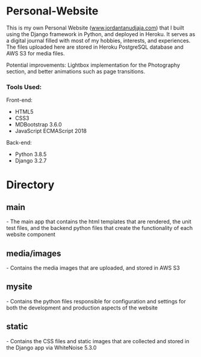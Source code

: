 # Personal-Website
This is my own Personal Website (www.jordantanudjaja.com) that I built using the Django framework in Python, and deployed in Heroku. It serves as a digital 
journal filled with most of my hobbies, interests, and experiences. The files uploaded here are stored in Heroku PostgreSQL database and AWS S3 for media files. 

Potential improvements: Lightbox implementation for the Photography section, and better animations such as page transitions.

<h3>Tools Used:</h3>
Front-end:
<ul>
  <li>HTML5</li>
  <li>CSS3</li>
  <li>MDBootstrap 3.6.0</li>
  <li>JavaScript ECMAScript 2018</li>
</ul>
Back-end:
<ul>
  <li>Python 3.8.5</li>
  <li>Django 3.2.7</li>
</ul>

<h1>Directory</h1>
<h2>main</h2>
<p>- The main app that contains the html templates that are rendered, the unit test files, and the backend python files that create the functionality
of each website component</p>

<h2>media/images</h2>
<p>- Contains the media images that are uploaded, and stored in AWS S3</p>

<h2>mysite</h2>
<p>- Contains the python files responsible for configuration and settings for both the development and production aspects of the website</p>

<h2>static</h2>
<p>- Contains the CSS files and static images that are collected and stored in the Django app via WhiteNoise 5.3.0</p>

